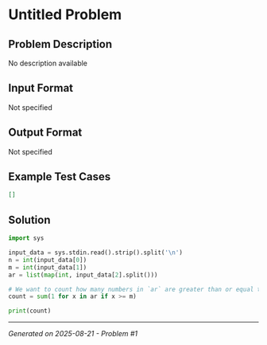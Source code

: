 # Untitled Problem

## Problem Description
No description available

## Input Format
Not specified

## Output Format
Not specified

## Example Test Cases
```json
[]
```

## Solution
```python
import sys

input_data = sys.stdin.read().strip().split('\n')
n = int(input_data[0])
m = int(input_data[1])
ar = list(map(int, input_data[2].split()))

# We want to count how many numbers in `ar` are greater than or equal to `m`
count = sum(1 for x in ar if x >= m)

print(count)
```

---
*Generated on 2025-08-21 - Problem #1*